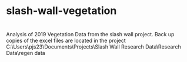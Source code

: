 # slash-wall-vegetation
# 
# 
Analysis of 2019 Vegetation Data from the slash wall project. Back up copies of the excel files are located in the project C:\Users\pjs23\Documents\Projects\Slash Wall Research Data\Research Data\regen data

